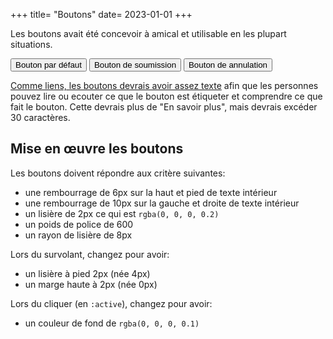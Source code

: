+++
title= "Boutons"
date= 2023-01-01
+++

Les boutons avait été concevoir à amical et utilisable en les plupart situations.

<fa-sandbox>
	<a href="#"><button>Bouton par défaut</button></a>
	<a href="#"><button class="submit">Bouton de soumission</button></a>
	<a href="#"><button class="cancel">Bouton de annulation</button></a>
</fa-sandbox>

[Comme liens, les boutons devrais avoir assez texte](/meta/design/links) afin que les personnes pouvez lire ou ecouter ce que le bouton est étiqueter et comprendre ce que fait le bouton. Cette devrais plus de "En savoir plus", mais devrais excéder 30 caractères.

## Mise en œuvre les boutons
Les boutons doivent répondre aux critère suivantes:
  - une rembourrage de 6px sur la haut et pied de texte intérieur
  - une rembourrage de 10px sur la gauche et droite de texte intérieur
  - un lisière de 2px ce qui est `rgba(0, 0, 0, 0.2)`
  - un poids de police de 600
  - un rayon de lisière de 8px

Lors du survolant, changez pour avoir:
  - un lisière à pied 2px (née 4px)
  - un marge haute à 2px (née 0px)

Lors du cliquer (en `:active`), changez pour avoir:
  - un couleur de fond de `rgba(0, 0, 0, 0.1)`

